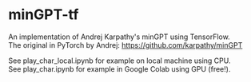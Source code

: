 # minGPT-tf
An implementation of Andrej Karpathy's minGPT using TensorFlow. <br>
The original in PyTorch by Andrej: https://github.com/karpathy/minGPT

See play_char_local.ipynb for example on local machine using CPU. <br>
See play_char.ipynb for example in Google Colab using GPU (free!).
